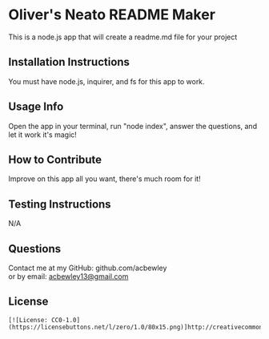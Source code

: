 # Oliver's Neato README Maker

  This is a node.js app that will create a readme.md file for your project

  ## Installation Instructions

  You must have node.js, inquirer, and fs for this app to work.

  ## Usage Info

  Open the app in your terminal, run "node index", answer the questions, and let it work it's magic!

  ## How to Contribute

  Improve on this app all you want, there's much room for it!

  ## Testing Instructions

  N/A

  ## Questions

  Contact me at my GitHub: github.com/acbewley  
  or by email: acbewley13@gmail.com

  ## License
    
    [![License: CC0-1.0](https://licensebuttons.net/l/zero/1.0/80x15.png)]http://creativecommons.org/publicdomain/zero/1.0/
    
